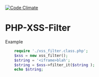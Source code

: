 [![Code Climate](https://codeclimate.com/github/JBlond/PHP-XSS-Filter/badges/gpa.svg)](https://codeclimate.com/github/JBlond/PHP-XSS-Filter)

PHP-XSS-Filter
==============

Example 
```PHP
	require './xss_filter.class.php';
	$xss = new xss_filter();
	$string = '<iframe>blah';
	$string = $xss->filter_it($string );
	echo $string;
```
